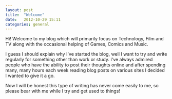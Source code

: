 ```yaml
---
layout: post
title:  "Welcome"
date:   2012-10-29 15:11
categories: general
---
```


Hi! Welcome to my blog which will primarily focus on Technology, Film and TV along with the occasional helping of Games, Comics and Music. 

I guess I should explain why I've started the blog, well I want to try and write regularly for something other than work or study. I've always admired people who have the ability to post their thoughts online and after spending many, many hours each week reading blog posts on various sites I decided I wanted to give it a go.

Now I will be honest this type of writing has never come easily to me, so please bear with me while I try and get used to things!